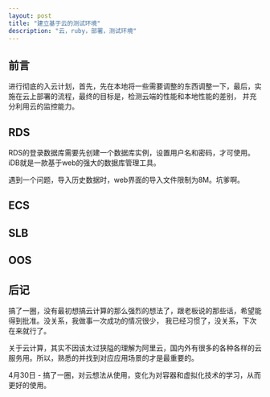 ```yaml
---
layout: post
title: "建立基于云的测试环境"
description: "云，ruby，部署，测试环境"
---
```


## 前言

进行彻底的入云计划，首先，先在本地将一些需要调整的东西调整一下，最后，实施在云上部署的流程，最终的目标是，检测云端的性能和本地性能的差别，
并充分利用云的监控能力。

## RDS

RDS的登录数据库需要先创建一个数据库实例，设置用户名和密码，才可使用。iDB就是一款基于web的强大的数据库管理工具。

遇到一个问题，导入历史数据时，web界面的导入文件限制为8M。坑爹啊。

## ECS

## SLB

## OOS

## 后记

搞了一圈，没有最初想搞云计算的那么强烈的想法了，跟老板说的那些话，希望能得到批准。没关系，我做事一次成功的情况很少，
我已经习惯了，没关系，下次在来就行了。

关于云计算，其实不因该太过狭隘的理解为阿里云，国内外有很多的各种各样的云服务用。所以，熟悉的并找到对应应用场景的才是最重要的。

4月30日 - 搞了一圈，对云想法从使用，变化为对容器和虚拟化技术的学习，从而更好的使用。
